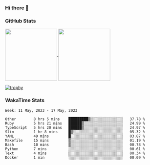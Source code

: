 ### Hi there 👋

### GitHub Stats

<a href="https://github.com/anuraghazra/github-readme-stats">
  <img align="center" height="170px" src="https://github-readme-stats.vercel.app/api/top-langs/?username=tksfjt1024&layout=compact&count_private=true&show_icons=true&show_icons=true&theme=graywhite" />
</a>
<a href="https://github.com/anuraghazra/github-readme-stats">
  <img align="center" height="170px" src="https://github-readme-stats.vercel.app/api?username=tksfjt1024&count_private=true&show_icons=true&show_icons=true&theme=graywhite" />
</a>

[![trophy](https://github-profile-trophy.vercel.app/?username=tksfjt1024)](https://github.com/ryo-ma/github-profile-trophy)

### WakaTime Stats

<!--START_SECTION:waka-->
```text
Week: 11 May, 2023 - 17 May, 2023

Other        8 hrs 5 mins    █████████▒░░░░░░░░░░░░░░░   37.78 % 
Ruby         5 hrs 21 mins   ██████▒░░░░░░░░░░░░░░░░░░   24.99 % 
TypeScript   5 hrs 20 mins   ██████▒░░░░░░░░░░░░░░░░░░   24.97 % 
Slim         1 hr 8 mins     █▒░░░░░░░░░░░░░░░░░░░░░░░   05.32 % 
YAML         49 mins         █░░░░░░░░░░░░░░░░░░░░░░░░   03.87 % 
Makefile     15 mins         ▒░░░░░░░░░░░░░░░░░░░░░░░░   01.19 % 
Bash         10 mins         ▒░░░░░░░░░░░░░░░░░░░░░░░░   00.78 % 
Python       7 mins          ░░░░░░░░░░░░░░░░░░░░░░░░░   00.61 % 
Text         4 mins          ░░░░░░░░░░░░░░░░░░░░░░░░░   00.34 % 
Docker       1 min           ░░░░░░░░░░░░░░░░░░░░░░░░░   00.09 % 
```
<!--END_SECTION:waka-->
